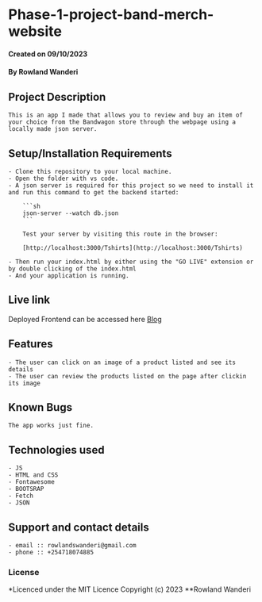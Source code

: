 # Phase-1-project-band-merch-website

#### Created on 09/10/2023

#### **By Rowland Wanderi**

## Project Description

    This is an app I made that allows you to review and buy an item of your choice from the Bandwagon store through the webpage using a locally made json server.

## Setup/Installation Requirements
    - Clone this repository to your local machine.
    - Open the folder with vs code.
    - A json server is required for this project so we need to install it and run this command to get the backend started:

        ```sh
        json-server --watch db.json
        ```

        Test your server by visiting this route in the browser:

        [http://localhost:3000/Tshirts](http://localhost:3000/Tshirts)

    - Then run your index.html by either using the "GO LIVE" extension or by double clicking of the index.html
    - And your application is running.
       
## Live link
Deployed Frontend can be accessed here [Blog](https://rowlandwanderi.github.io/Phase-1-project-band-merch-website/)   

## Features
    - The user can click on an image of a product listed and see its details
    - The user can review the products listed on the page after clickin its image


## Known Bugs
    The app works just fine.

## Technologies used
    - JS
    - HTML and CSS
    - Fontawesome
    - BOOTSRAP
    - Fetch
    - JSON 

## Support and contact details
    - email :: rowlandswanderi@gmail.com
    - phone :: +254718074885

### License
*Licenced under the MIT Licence
Copyright (c) 2023 **Rowland Wanderi
